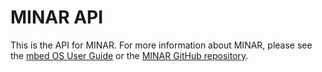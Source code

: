 # MINAR API

This is the API for MINAR. For more information about MINAR, please see the [mbed OS User Guide](https://docs.mbed.com/docs/getting-started-mbed-os/en/latest/Full_Guide/MINAR/) or the [MINAR GitHub repository](https://github.com/ARMmbed/minar).
